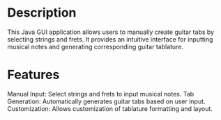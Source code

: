 

# Description
This Java GUI application allows users to manually create guitar tabs by selecting strings and frets. It provides an intuitive interface for inputting musical notes and generating corresponding guitar tablature.

# Features
Manual Input: Select strings and frets to input musical notes.
Tab Generation: Automatically generates guitar tabs based on user input.
Customization: Allows customization of tablature formatting and layout.
